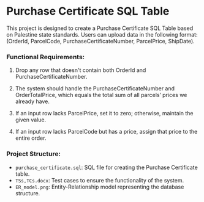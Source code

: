 # Purchase Certificate SQL Table

This project is designed to create a Purchase Certificate SQL Table based on Palestine state standards. Users can upload data in the following format: (OrderId, ParcelCode, PurchaseCertificateNumber, ParcelPrice, ShipDate).

### Functional Requirements:

1. Drop any row that doesn't contain both OrderId and PurchaseCertificateNumber.
  
2. The system should handle the PurchaseCertificateNumber and OrderTotalPrice, which equals the total sum of all parcels’ prices we already have.
   
3. If an input row lacks ParcelPrice, set it to zero; otherwise, maintain the given value.
   
4. If an input row lacks ParcelCode but has a price, assign that price to the entire order.

### Project Structure:

- `purchase_certificate.sql`: SQL file for creating the Purchase Certificate table.
- `TSs,TCs.docx`: Test cases to ensure the functionality of the system.
- `ER_model.png`: Entity-Relationship model representing the database structure.
